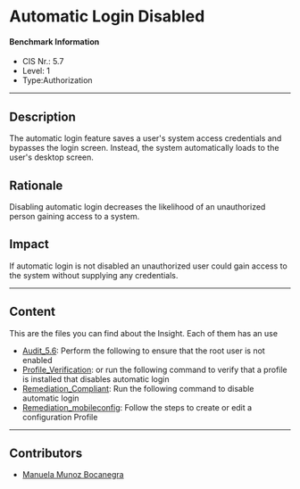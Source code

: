 # Automatic Login Disabled
#### Benchmark Information
- CIS Nr.: 5.7
- Level: 1
- Type:Authorization
------------------------
## Description

The automatic login feature saves a user's system access credentials and bypasses the login screen. Instead, the system automatically loads to the user's desktop screen.

## Rationale

Disabling automatic login decreases the likelihood of an unauthorized person gaining access to a system.

## Impact

If automatic login is not disabled an unauthorized user could gain access to the system without supplying any credentials.

---
## Content
This are the files you can find about the Insight. Each of them has an use 
* [Audit_5.6](https://github.com/apfelwerk/JamfProtectInsights/blob/main/AuthorizationType/CIS_5.7_Automatic%20Login%20Disabled/Audit_5.7.sh): Perform the following to ensure that the root user is not enabled
* [Profile_Verification](https://github.com/apfelwerk/JamfProtectInsights/blob/main/AuthorizationType/CIS_5.7_Automatic%20Login%20Disabled/Profile_Verification.sh): or run the following command to verify that a profile is installed that disables automatic login
* [Remediation_Compliant](https://github.com/apfelwerk/JamfProtectInsights/blob/main/AuthorizationType/CIS_5.7_Automatic%20Login%20Disabled/Remediation_Compliant.sh): Run the following command to disable automatic login
* [Remediation_mobileconfig](https://github.com/apfelwerk/JamfProtectInsights/blob/main/AuthorizationType/CIS_5.7_Automatic%20Login%20Disabled/Remediation_mobileconfig.md): Follow the steps to create or edit a configuration Profile
------------------------------------------------------------------------------------------------------------------------------------------------------------------------------------------------------------------------------------------------------------------------------------------------------------------------------
## Contributors
* [Manuela Munoz Bocanegra](https://github.com/manuelamunoz)


